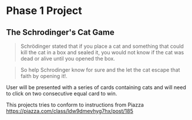 # Phase 1 Project
## The Schrodinger's Cat Game

>Schrödinger stated that if you place a cat and something that could kill the cat in a box and sealed it, you would not know if the cat was dead or alive until you opened the box.

>So help Schrodinger know for sure and the let the cat escape that faith by opening it!.

User will be presented with a series of cards containing cats and will need to click on two consecutive equal card to win.

This projects tries to conform to instructions from Piazza
https://piazza.com/class/ldw9dmevhyg7hx/post/185


